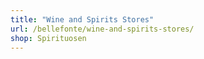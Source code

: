 ```yaml
---
title: "Wine and Spirits Stores"
url: /bellefonte/wine-and-spirits-stores/
shop: Spirituosen
---
```

